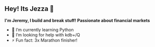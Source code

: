 ## Hey! Its Jezza 👋 

**I'm Jeremy, I build and break stuff! Passionate about financial markets**
- 🌱 I’m currently learning Python
- 🤔 I’m looking for help with kdb+/Q
- ⚡ Fun fact: 3x Marathon finisher!
<!--
**jecleas/jecleas** is a ✨ _special_ ✨ repository because its `README.md` (this file) appears on your GitHub profile.

Here are some ideas to get you started:

- 🔭 I’m currently working on ...
- 🌱 I’m currently learning ...
- 👯 I’m looking to collaborate on ...
- 🤔 I’m looking for help with ...
- 💬 Ask me about ...
- 📫 How to reach me: ...
- 😄 Pronouns: ...
- ⚡ Fun fact: ...
-->
